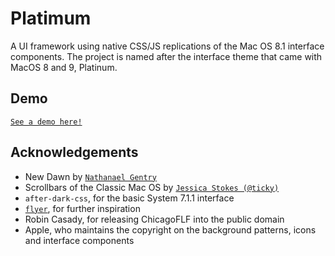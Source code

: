 # Platimum
A UI framework using native CSS/JS replications of the Mac OS 8.1 interface components. The project is named after the interface theme that came with MacOS 8 and 9, Platinum.

## Demo
[`See a demo here!`](https://robbiebyrd.github.io/platinum/)

## Acknowledgements
 - New Dawn by [`Nathanael Gentry`](https://github.com/npjg)
 - Scrollbars of the Classic Mac OS by [`Jessica Stokes (@ticky)`](https://github.com/ticky)
 - `after-dark-css`, for the basic System 7.1.1 interface
 - [`flyer`](https://www.masswerk.at/flyer/), for further inspiration
 - Robin Casady, for releasing ChicagoFLF into the public domain
 - Apple, who maintains the copyright on the background patterns, icons and interface components
